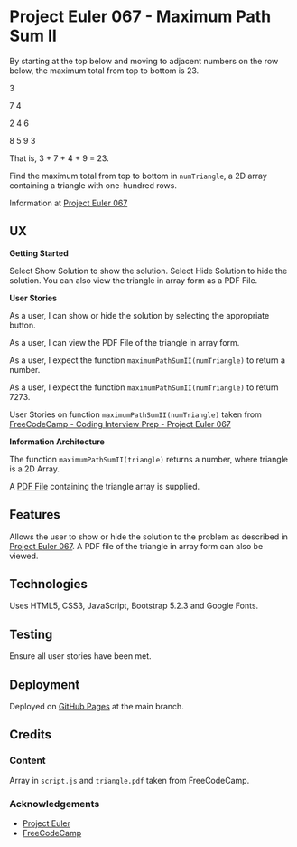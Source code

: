 # Project Euler 067 - Maximum Path Sum II

By starting at the top below and moving to adjacent numbers on the row below, the maximum total from top to bottom is 23.

3

7   4

2   4   6

8   5   9   3

That is, 3 + 7 + 4 + 9 = 23.

Find the maximum total from top to bottom in `numTriangle`, a 2D array containing a triangle with one-hundred rows.

Information at [Project Euler 067](https://projecteuler.net/problem=67)

## UX

**Getting Started**

Select Show Solution to show the solution.  Select Hide Solution to hide the solution.  You can also view the triangle in array form as a PDF File.

**User Stories**

As a user, I can show or hide the solution by selecting the appropriate button.

As a user, I can view the PDF File of the triangle in array form.

As a user, I expect the function `maximumPathSumII(numTriangle)` to return a number.

As a user, I expect the function `maximumPathSumII(numTriangle)` to return 7273.

User Stories on function `maximumPathSumII(numTriangle)` taken from [FreeCodeCamp - Coding Interview Prep - Project Euler 067](https://www.freecodecamp.org/learn/coding-interview-prep/project-euler/problem-67-maximum-path-sum-ii)

**Information Architecture**

The function `maximumPathSumII(triangle)` returns a number, where triangle is a 2D Array.

A [PDF File](pdf/triangle.pdf) containing the triangle array is supplied.

## Features

Allows the user to show or hide the solution to the problem as described in [Project Euler 067](https://projecteuler.net/problem=67).  A PDF file of the triangle in array form can also be viewed.

## Technologies

Uses HTML5, CSS3, JavaScript, Bootstrap 5.2.3 and Google Fonts.

## Testing

Ensure all user stories have been met.

## Deployment

Deployed on [GitHub Pages](https://derektypist.github.io/project-euler-067) at the main branch.

## Credits

### Content

Array in `script.js` and `triangle.pdf` taken from FreeCodeCamp.

### Acknowledgements

- [Project Euler](https://projecteuler.net)
- [FreeCodeCamp](https://www.freecodecamp.org)